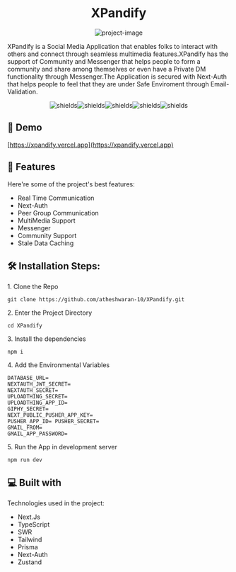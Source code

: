 <h1 align="center" id="title">XPandify</h1>

<p align="center"><img src="https://i.ibb.co/0sjpzkF/Mac-Book-Air-2-1.png" alt="project-image"></p>

<p id="description">XPandify is a Social Media Application that enables folks to interact with others and connect through seamless multimedia features.XPandify has the support of Community and Messenger that helps people to form a community and share among themselves or even have a Private DM functionality through Messenger.The Application is secured with Next-Auth that helps people to feel that they are under Safe Enviroment through Email-Validation.</p>

<p align="center"><img src="https://img.shields.io/badge/Next.Js-black?style=flat&amp;labelColor=black%20blue" alt="shields"><img src="https://img.shields.io/badge/NextAuth-orange?style=flat&amp;labelColor=black%20blue" alt="shields"><img src="https://img.shields.io/badge/Prisma-white?style=flat&amp;labelColor=black%20blue" alt="shields"><img src="https://img.shields.io/badge/Social%20Media-red?style=flat&amp;labelColor=black%20blue" alt="shields"><img src="https://img.shields.io/badge/SWR-black?style=flat&amp;labelColor=black%20blue" alt="shields"></p>

<h2>🚀 Demo</h2>

[https://xpandify.vercel.app](https://xpandify.vercel.app)

  
  
<h2>🧐 Features</h2>

Here're some of the project's best features:

*   Real Time Communication
*   Next-Auth
*   Peer Group Communication
*   MultiMedia Support
*   Messenger
*   Community Support
*   Stale Data Caching

<h2>🛠️ Installation Steps:</h2>

<p>1. Clone the Repo</p>

```
git clone https://github.com/atheshwaran-10/XPandify.git
```

<p>2. Enter the Project Directory</p>

```
cd XPandify
```

<p>3. Install the dependencies</p>

```
npm i
```

<p>4. Add the Environmental Variables</p>

```
DATABASE_URL=
NEXTAUTH_JWT_SECRET=
NEXTAUTH_SECRET=
UPLOADTHING_SECRET=
UPLOADTHING_APP_ID=
GIPHY_SECRET=
NEXT_PUBLIC_PUSHER_APP_KEY=
PUSHER_APP_ID= PUSHER_SECRET=
GMAIL_FROM=
GMAIL_APP_PASSWORD=
```

<p>5. Run the App in development server</p>

```
npm run dev
```

  
  
<h2>💻 Built with</h2>

Technologies used in the project:

*   Next.Js
*   TypeScript
*   SWR
*   Tailwind
*   Prisma
*   Next-Auth
*   Zustand

